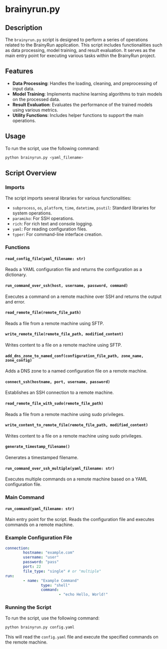 # brainyrun.py
## Description
The `brainyrun.py` script is designed to perform a series of operations related to the BrainyRun application. This script includes functionalities such as data processing, model training, and result evaluation. It serves as the main entry point for executing various tasks within the BrainyRun project.

## Features
- **Data Processing**: Handles the loading, cleaning, and preprocessing of input data.
- **Model Training**: Implements machine learning algorithms to train models on the processed data.
- **Result Evaluation**: Evaluates the performance of the trained models using various metrics.
- **Utility Functions**: Includes helper functions to support the main operations.

## Usage
To run the script, use the following command:

```bash
python brainyrun.py <yaml_filename>
```

## Script Overview

### Imports
The script imports several libraries for various functionalities:
- `subprocess`, `os`, `platform`, `time`, `datetime`, `psutil`: Standard libraries for system operations.
- `paramiko`: For SSH operations.
- `rich`: For rich text and console logging.
- `yaml`: For reading configuration files.
- `typer`: For command-line interface creation.

### Functions

#### `read_config_file(yaml_filename: str)`
Reads a YAML configuration file and returns the configuration as a dictionary.

#### `run_command_over_ssh(host, username, password, command)`
Executes a command on a remote machine over SSH and returns the output and error.

#### `read_remote_file(remote_file_path)`
Reads a file from a remote machine using SFTP.

#### `write_remote_file(remote_file_path, modified_content)`
Writes content to a file on a remote machine using SFTP.

#### `add_dns_zone_to_named_conf(configuration_file_path, zone_name, zone_config)`
Adds a DNS zone to a named configuration file on a remote machine.

#### `connect_ssh(hostname, port, username, password)`
Establishes an SSH connection to a remote machine.

#### `read_remote_file_with_sudo(remote_file_path)`
Reads a file from a remote machine using sudo privileges.

#### `write_content_to_remote_file(remote_file_path, modified_content)`
Writes content to a file on a remote machine using sudo privileges.

#### `generate_timestamp_filename()`
Generates a timestamped filename.

#### `run_command_over_ssh_multiple(yaml_filename: str)`
Executes multiple commands on a remote machine based on a YAML configuration file.

### Main Command

#### `run_command(yaml_filename: str)`
Main entry point for the script. Reads the configuration file and executes commands on a remote machine.

### Example Configuration File

```yaml
connection:
        hostname: "example.com"
        username: "user"
        password: "pass"
        port: 22
        file_type: "single" # or "multiple"
run:
        - name: "Example Command"
                type: "shell"
                command:
                        - "echo Hello, World!"
```

### Running the Script

To run the script, use the following command:

```bash
python brainyrun.py config.yaml
```

This will read the `config.yaml` file and execute the specified commands on the remote machine.